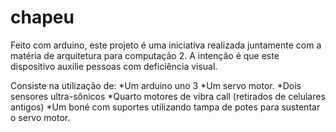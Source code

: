 # chapeu
Feito com arduino, este projeto é uma iniciativa realizada juntamente com a matéria de arquitetura para computação 2. 
A intenção é que este dispositivo auxilie pessoas com deficiência visual.

Consiste na utilização de:
*Um arduino uno 3
*Um servo motor.
*Dois sensores ultra-sônicos
*Quarto motores de vibra call (retirados de celulares antigos)
*Um boné com suportes utilizando tampa de potes para sustentar o servo motor.
